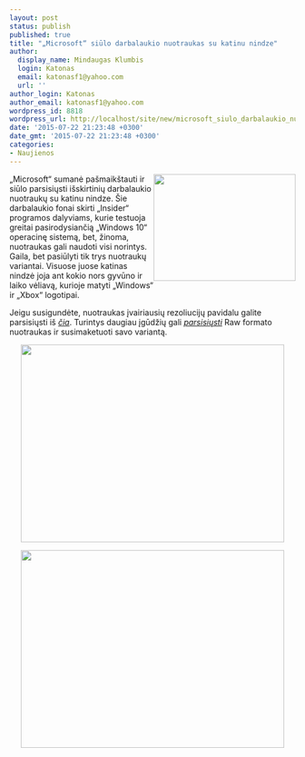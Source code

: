 ```yaml
---
layout: post
status: publish
published: true
title: "„Microsoft“ siūlo darbalaukio nuotraukas su katinu nindze"
author:
  display_name: Mindaugas Klumbis
  login: Katonas
  email: katonasf1@yahoo.com
  url: ''
author_login: Katonas
author_email: katonasf1@yahoo.com
wordpress_id: 8818
wordpress_url: http://localhost/site/new/microsoft_siulo_darbalaukio_nuotraukas_su_katinu_nindze/
date: '2015-07-22 21:23:48 +0300'
date_gmt: '2015-07-22 21:23:48 +0300'
categories:
- Naujienos
---
```

<p>
	<a href="http://technews.lt/userfiles/Windows_Insider_Ninjacat_Trex-1024x768.png"><img alt="" src="http://technews.lt/userfiles/Windows_Insider_Ninjacat_Trex-1024x768.png" style="width: 250px; height: 188px; float: right;" /></a>&bdquo;Microsoft&ldquo; sumanė pa&scaron;maik&scaron;tauti ir siūlo parsisiųsti i&scaron;skirtinių darbalaukio nuotraukų su katinu nindze. &Scaron;ie darbalaukio fonai skirti &bdquo;Insider&ldquo; programos dalyviams, kurie testuoja greitai pasirodysiančią &bdquo;Windows 10&ldquo; operacinę sistemą, bet, žinoma, nuotraukas gali naudoti visi norintys. Gaila, bet pasiūlyti tik trys nuotraukų variantai. Visuose juose katinas nindzė joja ant kokio nors gyvūno ir laiko vėliavą, kurioje matyti &bdquo;Windows&ldquo; ir &bdquo;Xbox&ldquo; logotipai.</p>
<p>
	Jeigu susigundėte, nuotraukas įvairiausių rezoliucijų pavidalu galite parsisiųsti i&scaron; <em><a href="http://az648995.vo.msecnd.net/win/2015/07/Windows_Insider_Ninjacat_PC.zip">čia</a></em>. Turintys daugiau įgūdžių gali <em><a href="http://az648995.vo.msecnd.net/win/2015/07/Windows_Insiders_Ninjacat-DIY.zip">parsisiųsti</a></em> Raw formato nuotraukas ir susimaketuoti savo variantą.</p>
<p style="text-align: center;">
	<a href="http://technews.lt/userfiles/Windows_Insider_Ninjacat_Unicorn-1024x768.png"><img alt="" src="http://technews.lt/userfiles/Windows_Insider_Ninjacat_Unicorn-1024x768.png" style="width: 464px; height: 348px;" /></a></p>
<p style="text-align: center;">
	<a href="http://technews.lt/userfiles/Windows_Insider_Ninjacat_Narwhal-1024x768.png"><img alt="" src="http://technews.lt/userfiles/Windows_Insider_Ninjacat_Narwhal-1024x768.png" style="width: 464px; height: 348px;" /></a></p>
